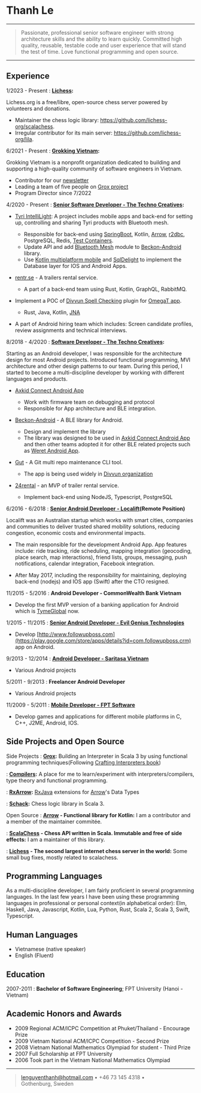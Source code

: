 Thanh Le
========

----

>  Passionate, professional senior software engineer with strong
>  architecture skills and the ability to learn quickly. Committed
>  high quality, reusable, testable code and user experience that
>  will stand the test of time. Love functional programming and
>  open source.

----


Experience
----------

1/2023 - Present
: **[Lichess](https://lichess.org):**

Lichess.org is a free/libre, open-source chess server powered by volunteers and donations.

* Maintainer the chess logic library: https://github.com/lichess-org/scalachess.
* Irregular contributor for its main server: https://github.com/lichess-org/lila.

6/2021 - Present
: **[Grokking Vietnam](https://www.grokking.org/):**

Grokking Vietnam is a nonprofit organization dedicated to building and supporting a high-quality community of software engineers in Vietnam.

* Contributor for our [newsletter](http://newsletter.grokking.org/)
* Leading a team of five people on [Grox project](https://github.com/grokking-vietnam/grox)
* Program Director since 7/2022

4/2020 - Present
:   **[Senior Software Developer - The Techno Creatives](https://www.technocreatives.com/):**

* [Tyri IntelliLight](https://www.tyrilights.com/intellilight/): A project includes mobile apps and back-end for setting up, controlling and sharing Tyri products with Bluetooth mesh.

  - Responsible for back-end using [SpringBoot](https://spring.io/projects/spring-boot), Kotlin, [Arrow](https://github.com/arrow-kt/arrow/), [r2dbc](https://r2dbc.io/), PostgreSQL, Redis, [Test Containers](https://www.testcontainers.org/).
  - Update API and add [Bluetooth Mesh](https://en.wikipedia.org/wiki/Bluetooth_mesh_networking) module to [Beckon-Android](https://github.com/technocreatives/beckon-android) library.
  - Use [Kotlin multiplatform mobile](https://kotlinlang.org/docs/multiplatform-mobile-getting-started.html) and [SqlDelight](https://cashapp.github.io/sqldelight/) to implement the Database layer for IOS and Android Apps.

* [rentr.se](https://rentr.se) - A trailers rental service.

  - A part of a back-end team using Rust, Kotlin, GraphQL, RabbitMQ.

* Implement a POC of [Divvun Spell Checking](https://github.com/divvun/divvunspell) plugin for [OmegaT app](https://omegat.org/).
  - Rust, Java, Kotlin, [JNA](https://github.com/java-native-access/jna)

* A part of Android hiring team which includes: Screen candidate profiles, review assignments and technical interviews.

8/2018 - 4/2020
:   **[Software Developer - The Techno Creatives](https://www.technocreatives.com/):**

Starting as an Android developer, I was responsible for the architecture design for most Android projects. Introduced functional programming, MVI architecture and other design patterns to our team. During this period, I started to become a multi-discipline developer by working with different languages and products.

* [Axkid Connect Android App](https://axkid.com/sv/product/axkid-connect/)

  - Work with firmware team on debugging and protocol
  - Responsible for App architecture and BLE integration.

* [Beckon-Android](https://github.com/technocreatives/beckon-android) - A BLE library for Android.

  - Design and implement the library
  - The library was designed to be used in [Axkid Connect Android App](https://axkid.com/sv/product/axkid-connect/) and then other teams adopted it for other BLE related projects such as [Weret Android App](https://play.google.com/store/apps/details?id=com.weret.app).

* [Gut](https://github.com/divvun/gut) -  A Git multi repo maintenance CLI tool.

  - The app is being used widely in [Divvun organization](https://divvun.no/en/index.html)

* [24rental](https://www.24rental.se/) - an MVP of trailer rental service.

  - Implement back-end using NodeJS, Typescript, PostgreSQL

6/2016 - 6/2018
:   **[Senior Android Developer - Localift](https://web.archive.org/web/20170428110344/http://localift.net:80/about-us/)(Remote Position)**

Localift was an Australian startup which works with smart cities, companies and communities to deliver trusted shared mobility solutions, reducing congestion, economic costs and environmental impacts.

- The main responsible for the development Android App. App features include: ride tracking, ride scheduling, mapping integration (geocoding, place search, map interactions), friend lists, groups, messaging, push notifications, calendar integration, Facebook integration.

- After May 2017, including the responsibility for maintaining, deploying back-end (nodejs) and IOS app (Swift) after the CTO resigned.


11/2015 - 5/2016
:   **Android Developer - CommonWealth Bank Vietnam**

- Develop the first MVP version of a banking application for Android which is [TymeGlobal](https://www.tyme.com/) now.


1/2015 - 11/2015
:   **[Senior Android Developer - Evil Genius Technologies](https://web.archive.org/web/20150801095851/http://evilgeniustechnologies.com/)**

- Develop [http://www.followupboss.com](https://play.google.com/store/apps/details?id=com.followupboss.crm) app on Android.


9/2013 - 12/2014
:   **[Android Developer - Saritasa Vietnam](https://www.saritasa.vn/)**

- Various Android projects


5/2011 - 9/2013
:   **Freelancer Android Developer**

- Various Android projects


11/2009 - 5/2011
:   **[Mobile Developer - FPT Software](https://www.fpt-software.com/)**

- Develop games and applications for different mobile platforms in C, C++, J2ME, Android, IOS.

Side Projects and Open Source
-----------------------------

Side Projects
:   **[Grox](https://github.com/grokking-vietnam/grox):** Building an Interpreter in Scala 3 by using functional programming techniques(Following [Crafting Interpreters book](https://craftinginterpreters.com/))

:   **[Compilers](https://github.com/lenguyenthanh/compilers):** A place for me to learn/experiment with
        interpreters/compilers, type theory and functional programming.

:   **[RxArrow](https://github.com/lenguyenthanh/RxArrow):** [RxJava](https://github.com/ReactiveX/rxjava) extensions for [Arrow](https://github.com/arrow-kt/arrow/)'s Data Types

:   **[Schack](https://github.com/lenguyenthanh/schack):** Chess logic library in Scala 3.


Open Source
:   **[Arrow](https://github.com/arrow-kt/arrow/) - Functional library for Kotlin:**
    I am a contributor and a member of the maintainer commitée.

:   **[ScalaChess](https://github.com/lichess-org/scalachess) - Chess API written in Scala. Immutable and free of side effects:**
    I am a maintainer of this library.

:   **[Lichess](https://lichess.org/) - The second largest internet chess server in the world:**
    Some small bug fixes, mostly related to scalachess.


Programming Languages
---------------------

As a multi-discipline developer, I am fairly proficient in several programming languages.
In the last few years I have been using these programming languages in professional or personal context(in alphabetical order):
Elm, Haskell, Java, Javascript, Kotlin, Lua, Python, Rust, Scala 2, Scala 3, Swift, Typescript.


Human Languages
---------------

* Vietnamese (native speaker)
* English (Fluent)


Education
---------

2007-2011
:   **Bachelor of Software Engineering**; FPT University (Hanoi - Vietnam)

Academic Honors and Awards
-------------------------

* 2009 Regional ACM/ICPC Competition at Phuket/Thailand - Encourage Prize
* 2009 Vietnam National ACM/ICPC Competition - Second Prize
* 2008 Vietnam National Mathematics Olympiad for student - Third Prize
* 2007 Full Scholarship at FPT University
* 2006 Took part in the Vietnam National Mathematics Olympiad

-------------------------

> <lenguyenthanh@hotmail.com> • +46 73 145 4318 •\
> Gothenburg, Sweden
